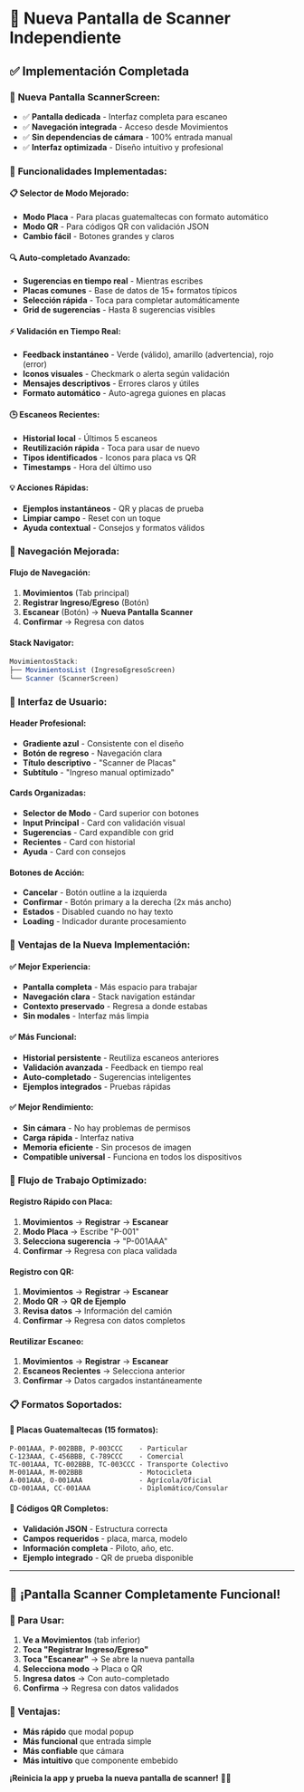 # 📱 Nueva Pantalla de Scanner Independiente

## ✅ **Implementación Completada**

### 🎯 **Nueva Pantalla ScannerScreen:**
- ✅ **Pantalla dedicada** - Interfaz completa para escaneo
- ✅ **Navegación integrada** - Acceso desde Movimientos
- ✅ **Sin dependencias de cámara** - 100% entrada manual
- ✅ **Interfaz optimizada** - Diseño intuitivo y profesional

### 🔧 **Funcionalidades Implementadas:**

#### **📋 Selector de Modo Mejorado:**
- **Modo Placa** - Para placas guatemaltecas con formato automático
- **Modo QR** - Para códigos QR con validación JSON
- **Cambio fácil** - Botones grandes y claros

#### **🔍 Auto-completado Avanzado:**
- **Sugerencias en tiempo real** - Mientras escribes
- **Placas comunes** - Base de datos de 15+ formatos típicos
- **Selección rápida** - Toca para completar automáticamente
- **Grid de sugerencias** - Hasta 8 sugerencias visibles

#### **⚡ Validación en Tiempo Real:**
- **Feedback instantáneo** - Verde (válido), amarillo (advertencia), rojo (error)
- **Iconos visuales** - Checkmark o alerta según validación
- **Mensajes descriptivos** - Errores claros y útiles
- **Formato automático** - Auto-agrega guiones en placas

#### **🕒 Escaneos Recientes:**
- **Historial local** - Últimos 5 escaneos
- **Reutilización rápida** - Toca para usar de nuevo
- **Tipos identificados** - Iconos para placa vs QR
- **Timestamps** - Hora del último uso

#### **💡 Acciones Rápidas:**
- **Ejemplos instantáneos** - QR y placas de prueba
- **Limpiar campo** - Reset con un toque
- **Ayuda contextual** - Consejos y formatos válidos

### 🚀 **Navegación Mejorada:**

#### **Flujo de Navegación:**
1. **Movimientos** (Tab principal)
2. **Registrar Ingreso/Egreso** (Botón)
3. **Escanear** (Botón) → **Nueva Pantalla Scanner**
4. **Confirmar** → Regresa con datos

#### **Stack Navigator:**
```javascript
MovimientosStack:
├── MovimientosList (IngresoEgresoScreen)
└── Scanner (ScannerScreen)
```

### 📱 **Interfaz de Usuario:**

#### **Header Profesional:**
- **Gradiente azul** - Consistente con el diseño
- **Botón de regreso** - Navegación clara
- **Título descriptivo** - "Scanner de Placas"
- **Subtítulo** - "Ingreso manual optimizado"

#### **Cards Organizadas:**
- **Selector de Modo** - Card superior con botones
- **Input Principal** - Card con validación visual
- **Sugerencias** - Card expandible con grid
- **Recientes** - Card con historial
- **Ayuda** - Card con consejos

#### **Botones de Acción:**
- **Cancelar** - Botón outline a la izquierda
- **Confirmar** - Botón primary a la derecha (2x más ancho)
- **Estados** - Disabled cuando no hay texto
- **Loading** - Indicador durante procesamiento

### 🎯 **Ventajas de la Nueva Implementación:**

#### **✅ Mejor Experiencia:**
- **Pantalla completa** - Más espacio para trabajar
- **Navegación clara** - Stack navigation estándar
- **Contexto preservado** - Regresa a donde estabas
- **Sin modales** - Interfaz más limpia

#### **✅ Más Funcional:**
- **Historial persistente** - Reutiliza escaneos anteriores
- **Validación avanzada** - Feedback en tiempo real
- **Auto-completado** - Sugerencias inteligentes
- **Ejemplos integrados** - Pruebas rápidas

#### **✅ Mejor Rendimiento:**
- **Sin cámara** - No hay problemas de permisos
- **Carga rápida** - Interfaz nativa
- **Memoria eficiente** - Sin procesos de imagen
- **Compatible universal** - Funciona en todos los dispositivos

### 🔄 **Flujo de Trabajo Optimizado:**

#### **Registro Rápido con Placa:**
1. **Movimientos** → **Registrar** → **Escanear**
2. **Modo Placa** → Escribe "P-001"
3. **Selecciona sugerencia** → "P-001AAA"
4. **Confirmar** → Regresa con placa validada

#### **Registro con QR:**
1. **Movimientos** → **Registrar** → **Escanear**
2. **Modo QR** → **QR de Ejemplo**
3. **Revisa datos** → Información del camión
4. **Confirmar** → Regresa con datos completos

#### **Reutilizar Escaneo:**
1. **Movimientos** → **Registrar** → **Escanear**
2. **Escaneos Recientes** → Selecciona anterior
3. **Confirmar** → Datos cargados instantáneamente

### 📋 **Formatos Soportados:**

#### **🚛 Placas Guatemaltecas (15 formatos):**
```
P-001AAA, P-002BBB, P-003CCC    - Particular
C-123AAA, C-456BBB, C-789CCC    - Comercial  
TC-001AAA, TC-002BBB, TC-003CCC - Transporte Colectivo
M-001AAA, M-002BBB              - Motocicleta
A-001AAA, O-001AAA              - Agrícola/Oficial
CD-001AAA, CC-001AAA            - Diplomático/Consular
```

#### **📱 Códigos QR Completos:**
- **Validación JSON** - Estructura correcta
- **Campos requeridos** - placa, marca, modelo
- **Información completa** - Piloto, año, etc.
- **Ejemplo integrado** - QR de prueba disponible

---

## 🎉 **¡Pantalla Scanner Completamente Funcional!**

### **🚀 Para Usar:**
1. **Ve a Movimientos** (tab inferior)
2. **Toca "Registrar Ingreso/Egreso"**
3. **Toca "Escanear"** → Se abre la nueva pantalla
4. **Selecciona modo** → Placa o QR
5. **Ingresa datos** → Con auto-completado
6. **Confirma** → Regresa con datos validados

### **📱 Ventajas:**
- **Más rápido** que modal popup
- **Más funcional** que entrada simple
- **Más confiable** que cámara
- **Más intuitivo** que componente embebido

**¡Reinicia la app y prueba la nueva pantalla de scanner!** 📱✨
